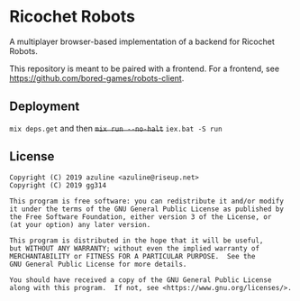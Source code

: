 # Ricochet Robots

A multiplayer browser-based implementation of a backend for Ricochet Robots.

This repository is meant to be paired with a frontend. For a frontend, see
https://github.com/bored-games/robots-client.

## Deployment
`mix deps.get`
and then
~~`mix run --no-halt`~~
`iex.bat -S run`

## License

```
Copyright (C) 2019 azuline <azuline@riseup.net>
Copyright (C) 2019 gg314

This program is free software: you can redistribute it and/or modify
it under the terms of the GNU General Public License as published by
the Free Software Foundation, either version 3 of the License, or
(at your option) any later version.

This program is distributed in the hope that it will be useful,
but WITHOUT ANY WARRANTY; without even the implied warranty of
MERCHANTABILITY or FITNESS FOR A PARTICULAR PURPOSE.  See the
GNU General Public License for more details.

You should have received a copy of the GNU General Public License
along with this program.  If not, see <https://www.gnu.org/licenses/>.
```
